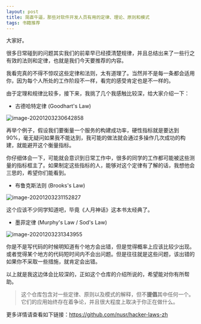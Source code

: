 ```yaml
---
layout: post
title: 简直牛逼，那些对软件开发人员有用的定律、理论、原则和模式
tags: 书籍推荐
---
```


大家好。

很多日常碰到的问题其实我们的前辈早已经摸清楚规律，并且总结出来了一些行之有效的法则和定律，也就是我们今天要推荐的内容。

我看完真的不得不惊叹这些定律和法则，太有道理了。当然并不是每一条都会适用你，因为每个人所处的工作阶段不一样，看完的感受肯定也是不一样的。

由于定理和规律比较多，接下来，我挑了几个我感触比较深，给大家介绍一下：

- 古德哈特定律 (Goodhart's Law)

![image-20201203230642858](https://7465-test-3c9b5e-books-1301492295.tcb.qcloud.la/mac/compress_image-20201203230642858.png)

再举个例子，假设我们要衡量一个服务的构建成功率，硬性指标就是要达到 90%，毫无疑问如果我不能达到，我可能的做法就会通过多操作几次成功的构建，就能避开这个衡量指标。

你仔细体会一下，可能就会意识到日常工作中，很多的同学的工作都可能被这些测量的指标框主了。如果制定这些指标的人，能够对这个定律有了解的话，我想他会三思的，希望你们能看到。

* 布鲁克斯法则 (Brooks's Law)

![image-20201203231152827](https://7465-test-3c9b5e-books-1301492295.tcb.qcloud.la/mac/compress_image-20201203231152827.png)

这个应该不少同学知道吧，毕竟《人月神话》这本书太经典了。

* 墨菲定律 (Murphy's Law / Sod's Law)

![image-20201203231343955](https://7465-test-3c9b5e-books-1301492295.tcb.qcloud.la/mac/compress_image-20201203231343955.png)

你是不是写代码的时候明知道有个地方会出错，但是觉得概率上应该比较少出现。或者觉得某个地方的代码短时间内不会出问题。但是往往就是这些问题，该出错的如果你不采取一些措施，就肯定会出错。

以上就是我这边体会比较深的，正如这个仓库的介绍所说的，希望能对你有所帮助。

> 这个仓库包含对一些定律、原则以及模式的解释，但不**提倡**其中任何一个。 它们的应用始终存在着争论，并且很大程度上取决于你正在做什么。

更多详情请查看如下链接：https://github.com/nusr/hacker-laws-zh